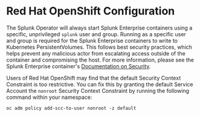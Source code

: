 # Red Hat OpenShift Configuration

The Splunk Operator will always start Splunk Enterprise containers using
a specific, unprivileged `splunk` user and group. Running as a specific user
and group is required for the Splunk Enterprise containers to write to
Kubernetes PersistentVolumes. This follows best security practices, which
helps prevent any malicious actor from escalating access outside of the
container and compromising the host. For more information, please see the
Splunk Enterprise container's
[Documentation on Security](https://github.com/splunk/docker-splunk/blob/develop/docs/SECURITY.md).

Users of Red Hat OpenShift may find that the default Security Context
Constraint is too restrictive. You can fix this by granting the default
Service Account the `nonroot` Security Context Constraint by running the
following command within your namespace:

```
oc adm policy add-scc-to-user nonroot -z default
```
